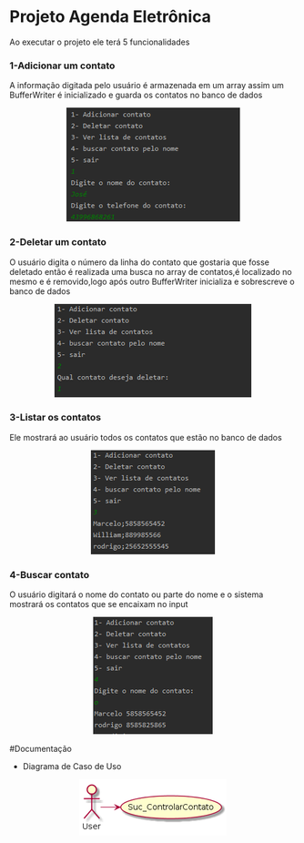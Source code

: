 ﻿# Projeto Agenda Eletrônica

Ao executar o projeto ele terá 5 funcionalidades

### 1-Adicionar um contato
A informação digitada pelo usuário é armazenada em um array assim um BufferWriter é inicializado e guarda os contatos no banco de dados

<div align="center">
      <img  src="docs-da-agenda/imagem-inserir.png" style="max-height:120; width:60; height: auto; max-width:100%" />
</div>

### 2-Deletar um contato
O usuário digita o número da linha do contato que gostaria que fosse deletado então é realizada uma busca no array de contatos,é localizado no mesmo e é removido,logo após outro BufferWriter inicializa e sobrescreve o banco de dados
<div align="center">
      <img  src="docs-da-agenda/imagem-deletar.PNG" style="max-height:120; width:60; height: auto; max-width:100%" />
</div>

### 3-Listar os contatos
Ele mostrará ao usuário todos os contatos que estão no banco de dados
<div align="center">
      <img  src="docs-da-agenda/imagem-listar.PNG" style="max-height:120; width:60; height: auto; max-width:100%" />
</div>

### 4-Buscar contato
O usuário digitará o nome do contato ou parte do nome e o sistema mostrará os contatos que se encaixam no input
<div align="center">
      <img  src="docs-da-agenda/imagem-buscar.PNG" style="max-height:120; width:60; height: auto; max-width:100%" />
</div>



#Documentação

- Diagrama de Caso de Uso
<div align="center">
      <img  src="docs-da-agenda/Diagrama-UC.png" style="max-height:120; width:60; height: auto; max-width:100%" />
</div>

